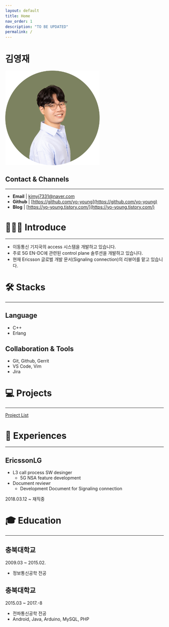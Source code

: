 ```yaml
---
layout: default
title: Home
nav_order: 1
description: "TO BE UPDATED"
permalink: /
---
```


# 김영재

<img src="assets/images/profile.png" width="300" height="300" />

## Contact & Channels
---
- **Email** | kimyj7331@naver.com
- **Github** | [https://github.com/yo-young](https://github.com/yo-young)
- **Blog** | [https://yo-young.tistory.com/](https://yo-young.tistory.com/)

# 💁🏻‍♂️ Introduce

---

- 이동통신 기지국의 access 시스템을 개발하고 있습니다.
- 주로 5G EN-DC에 관련된 control plane 솔루션을 개발하고 있습니다.
- 현재 Ericsson 글로벌 개발 문서(Signaling connection)의 리뷰어를 맡고 있습니다.

# 🛠  Stacks

---

## Language

- C++
- Erlang

## Collaboration & Tools

- Git, Github, Gerrit
- VS Code, Vim
- Jira

# 💻  Projects

---

[Project List](https://marmalade-blackbird-c63.notion.site/44085179979548909e29267f81eeb89c?v=0a07f219215140b28a1aed56e1090092)

# 🎈  Experiences

---

## EricssonLG

- L3 call process SW desinger
    - 5G NSA feature development
- Document reviewr
    - Development Document for Signaling connection

2018.03.12 ~ 재직중

# 🎓  Education

---

## 충북대학교

2009.03 ~ 2015.02.

- 정보통신공학 전공

## 충북대학교

2015.03 ~ 2017.-8

- 전파통신공학 전공
- Android, Java, Arduino, MySQL, PHP